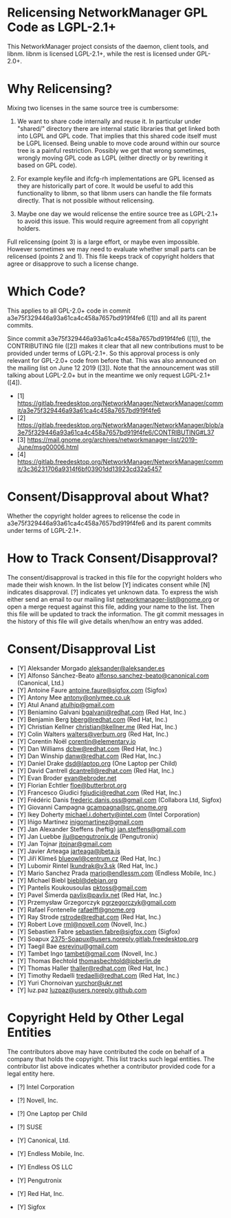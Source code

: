 Relicensing NetworkManager GPL Code as LGPL-2.1+
================================================

This NetworkManager project consists of the daemon, client tools, and libnm.
libnm is licensed LGPL-2.1+, while the rest is licensed under GPL-2.0+.


Why Relicensing?
================

Mixing two licenses in the same source tree is cumbersome:

1) We want to share code internally and reuse it. In particular under "shared/" directory
there are internal static libraries that get linked both into LGPL and GPL code.
That implies that this shared code itself must be LGPL licensed. Being unable to
move code around within our source tree is a painful restriction. Possibly we get
that wrong sometimes, wrongly moving GPL code as LGPL (either directly or by rewriting
it based on GPL code).

2) For example keyfile and ifcfg-rh implementations are GPL licensed as they
are historically part of core. It would be useful to add this functionality
to libnm, so that libnm users can handle the file formats directly. That is
not possible without relicensing.

3) Maybe one day we would relicense the entire source tree as LGPL-2.1+ to avoid
this issue. This would require agreement from all copyright holders.


Full relicensing (point 3) is a large effort, or maybe even impossible. However sometimes
we may need to evaluate whether small parts can be relicensed (points 2 and 1). This
file keeps track of copyright holders that agree or disapprove to such a license change.


Which Code?
===========

This applies to all GPL-2.0+ code in commit a3e75f329446a93a61ca4c458a7657bd919f4fe6 ([1]) and
all its parent commits.

Since commit a3e75f329446a93a61ca4c458a7657bd919f4fe6 ([1]), the CONTRIBUTING file ([2]) makes
it clear that all new contributions must to be provided under terms of LGPL-2.1+. So this
approval process is only relevant for GPL-2.0+ code from before that. This was also announced on
the mailing list on June 12 2019 ([3]). Note that the announcement was still talking about LGPL-2.0+
but in the meantime we only request LGPL-2.1+ ([4]).

- [1] https://gitlab.freedesktop.org/NetworkManager/NetworkManager/commit/a3e75f329446a93a61ca4c458a7657bd919f4fe6
- [2] https://gitlab.freedesktop.org/NetworkManager/NetworkManager/blob/a3e75f329446a93a61ca4c458a7657bd919f4fe6/CONTRIBUTING#L37
- [3] https://mail.gnome.org/archives/networkmanager-list/2019-June/msg00006.html
- [4] https://gitlab.freedesktop.org/NetworkManager/NetworkManager/commit/3c36231706a9314f6bf03901dd13923cd32a5457


Consent/Disapproval about What?
===============================

Whether the copyright holder agrees to relicense the code in a3e75f329446a93a61ca4c458a7657bd919f4fe6
and its parent commits under terms of LGPL-2.1+.


How to Track Consent/Disapproval?
=================================

The consent/disapproval is tracked in this file for the copyright holders
who made their wish known. In the list below [Y] indicates consent while [N]
indicates disapproval. [?] indicates yet unknown data.
To express the wish either send an email to our mailing list <networkmanager-list@gnome.org>
or open a merge request against this file, adding your name to the list. Then this
file will be updated to track the information. The git commit messages in the history
of this file will give details when/how an entry was added.


Consent/Disapproval List
========================

- [Y] Aleksander Morgado <aleksander@aleksander.es>
- [Y] Alfonso Sánchez-Beato <alfonso.sanchez-beato@canonical.com> (Canonical, Ltd.)
- [Y] Antoine Faure <antoine.faure@sigfox.com> (Sigfox)
- [Y] Antony Mee <antony@onlymee.co.uk>
- [Y] Atul Anand <atulhjp@gmail.com>
- [Y] Beniamino Galvani <bgalvani@redhat.com> (Red Hat, Inc.)
- [Y] Benjamin Berg <bberg@redhat.com> (Red Hat, Inc.)
- [Y] Christian Kellner <christian@kellner.me> (Red Hat, Inc.)
- [Y] Colin Walters <walters@verbum.org> (Red Hat, Inc.)
- [Y] Corentin Noël <corentin@elementary.io>
- [Y] Dan Williams <dcbw@redhat.com> (Red Hat, Inc.)
- [Y] Dan Winship <danw@redhat.com> (Red Hat, Inc.)
- [Y] Daniel Drake <dsd@laptop.org> (One Laptop per Child)
- [Y] David Cantrell <dcantrell@redhat.com> (Red Hat, Inc.)
- [Y] Evan Broder <evan@ebroder.net>
- [Y] Florian Echtler <floe@butterbrot.org>
- [Y] Francesco Giudici <fgiudici@redhat.com> (Red Hat, Inc.)
- [Y] Frédéric Danis <frederic.danis.oss@gmail.com> (Collabora Ltd, Sigfox)
- [Y] Giovanni Campagna <gcampagna@src.gnome.org>
- [Y] Ikey Doherty <michael.i.doherty@intel.com> (Intel Corporation)
- [Y] Iñigo Martínez <inigomartinez@gmail.com>
- [Y] Jan Alexander Steffens (heftig) <jan.steffens@gmail.com>
- [Y] Jan Luebbe <jlu@pengutronix.de> (Pengutronix)
- [Y] Jan Tojnar <jtojnar@gmail.com>
- [Y] Javier Arteaga <jarteaga@jbeta.is>
- [Y] Jiří Klimeš <blueowl@centrum.cz> (Red Hat, Inc.)
- [Y] Lubomir Rintel <lkundrak@v3.sk> (Red Hat, Inc.)
- [Y] Mario Sanchez Prada <mario@endlessm.com> (Endless Mobile, Inc.)
- [Y] Michael Biebl <biebl@debian.org>
- [Y] Pantelis Koukousoulas <pktoss@gmail.com>
- [Y] Pavel Šimerda <pavlix@pavlix.net> (Red Hat, Inc.)
- [Y] Przemysław Grzegorczyk <pgrzegorczyk@gmail.com>
- [Y] Rafael Fontenelle <rafaelff@gnome.org>
- [Y] Ray Strode <rstrode@redhat.com> (Red Hat, Inc.)
- [Y] Robert Love <rml@novell.com> (Novell, Inc.)
- [Y] Sebastien Fabre <sebastien.fabre@sigfox.com> (Sigfox)
- [Y] Soapux <2375-Soapux@users.noreply.gitlab.freedesktop.org>
- [Y] Taegil Bae <esrevinu@gmail.com>
- [Y] Tambet Ingo <tambet@gmail.com> (Novell, Inc.)
- [Y] Thomas Bechtold <thomasbechtold@jpberlin.de>
- [Y] Thomas Haller <thaller@redhat.com> (Red Hat, Inc.)
- [Y] Timothy Redaelli <tredaelli@redhat.com> (Red Hat, Inc.)
- [Y] Yuri Chornoivan <yurchor@ukr.net>
- [Y] luz.paz <luzpaz@users.noreply.github.com>

Copyright Held by Other Legal Entities
======================================

The contributors above may have contributed the code on behalf of a company
that holds the copyright. This list tracks such legal entities. The contributor
list above indicates whether a contributor provided code for a legal entity here.

- [?] Intel Corporation
- [?] Novell, Inc.
- [?] One Laptop per Child
- [?] SUSE

- [Y] Canonical, Ltd.
- [Y] Endless Mobile, Inc.
- [Y] Endless OS LLC
- [Y] Pengutronix
- [Y] Red Hat, Inc.
- [Y] Sigfox
